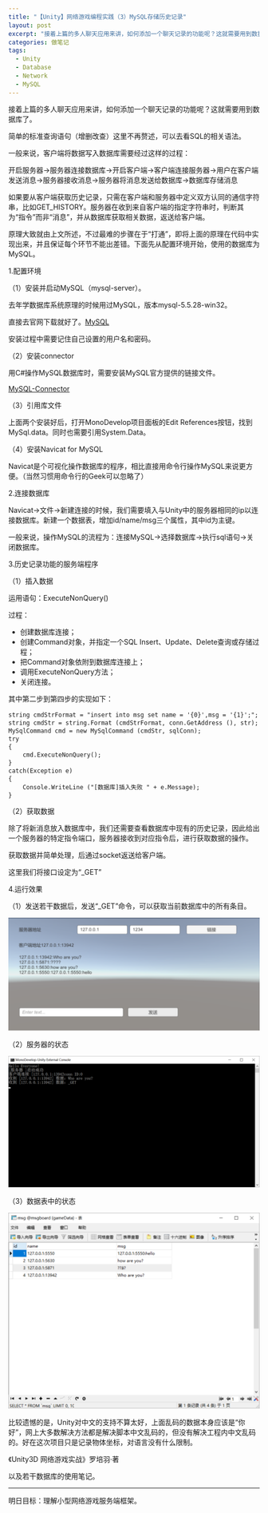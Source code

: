 ```yaml
---
title: "【Unity】网络游戏编程实践（3）MySQL存储历史记录"
layout: post
excerpt: "接着上篇的多人聊天应用来讲，如何添加一个聊天记录的功能呢？这就需要用到数据库了。"
categories: 做笔记
tags:
  - Unity
  - Database
  - Network
  - MySQL
---
```


接着上篇的多人聊天应用来讲，如何添加一个聊天记录的功能呢？这就需要用到数据库了。

简单的标准查询语句（增删改查）这里不再赘述，可以去看SQL的相关语法。

一般来说，客户端将数据写入数据库需要经过这样的过程：

开启服务器->服务器连接数据库->开启客户端->客户端连接服务器->用户在客户端发送消息->服务器接收消息->服务器将消息发送给数据库->数据库存储消息

如果要从客户端获取历史记录，只需在客户端和服务器中定义双方认同的通信字符串，比如GET_HISTORY。服务器在收到来自客户端的指定字符串时，判断其为“指令”而非“消息”，并从数据库获取相关数据，返送给客户端。

原理大致就由上文所述，不过最难的步骤在于“打通”，即将上面的原理在代码中实现出来，并且保证每个环节不能出差错。下面先从配置环境开始，使用的数据库为MySQL。

1.配置环境

（1）安装并启动MySQL（mysql-server）。

去年学数据库系统原理的时候用过MySQL，版本mysql-5.5.28-win32。

直接去官网下载就好了。[MySQL](https://dev.mysql.com/downloads/installer/)

安装过程中需要记住自己设置的用户名和密码。

（2）安装connector

用C#操作MySQL数据库时，需要安装MySQL官方提供的链接文件。

[MySQL-Connector](https://dev.mysql.com/downloads/connector/net/)

（3）引用库文件

上面两个安装好后，打开MonoDevelop项目面板的Edit References按钮，找到MySql.data。同时也需要引用System.Data。

（4）安装Navicat for MySQL

Navicat是个可视化操作数据库的程序，相比直接用命令行操作MySQL来说更方便。（当然习惯用命令行的Geek可以忽略了）

2.连接数据库

Navicat->文件->新建连接的时候，我们需要填入与Unity中的服务器相同的ip以连接数据库。新建一个数据表，增加id/name/msg三个属性，其中id为主键。

一般来说，操作MySQL的流程为：连接MySQL->选择数据库->执行sql语句->关闭数据库。

3.历史记录功能的服务端程序

（1）插入数据

运用语句：ExecuteNonQuery()

过程：

- 创建数据库连接；
- 创建Command对象，并指定一个SQL Insert、Update、Delete查询或存储过程；
- 把Command对象依附到数据库连接上；
- 调用ExecuteNonQuery方法；
- 关闭连接。

其中第二步到第四步的实现如下：

```
string cmdStrFormat = "insert into msg set name = '{0}',msg = '{1}';";
string cmdStr = string.Format (cmdStrFormat, conn.GetAddress (), str);
MySqlCommand cmd = new MySqlCommand (cmdStr, sqlConn);
try
{
	cmd.ExecuteNonQuery();	
}
catch(Exception e) 
{
	Console.WriteLine ("[数据库]插入失败 " + e.Message);
}
```

（2）获取数据

除了将新消息放入数据库中，我们还需要查看数据库中现有的历史记录，因此给出一个服务器的特定指令端口，服务器接收到对应指令后，进行获取数据的操作。

获取数据并简单处理，后通过socket返送给客户端。

这里我们将接口设定为“_GET”

4.运行效果

（1）发送若干数据后，发送“_GET”命令，可以获取当前数据库中的所有条目。

![img](https://github.com/HusterHope/blogimage/raw/master/unityN3-1.png)

（2）服务器的状态

![img](https://github.com/HusterHope/blogimage/raw/master/unityN3-2.png)

（3）数据表中的状态

![img](https://github.com/HusterHope/blogimage/raw/master/unityN3-3.png)

比较遗憾的是，Unity对中文的支持不算太好，上面乱码的数据本身应该是“你好”，网上大多数解决方法都是解决脚本中文乱码的，但没有解决工程内中文乱码的。好在这次项目只是记录物体坐标，对语言没有什么限制。

 

《Unity3D 网络游戏实战》罗培羽·著

以及若干数据库的使用笔记。

------

明日目标：理解小型网络游戏服务端框架。